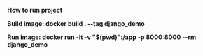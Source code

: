 <b>How to run project<b>

Build image:
docker build . --tag django_demo

Run image:
docker run -it -v "$(pwd)":/app -p 8000:8000 --rm django_demo
